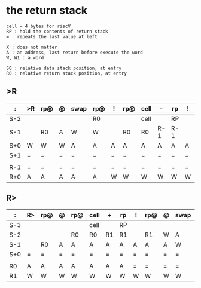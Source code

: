 # the return stack

    cell = 4 bytes for riscV
    RP : hold the contents of return stack
    = : repeats the last value at left

    X : does not matter
    A : an address, last return before execute the word
    W, W1 : a word 
    
    S0 : relative data stack position, at entry
    R0 : relative return stack position, at entry
    
## >R

 |  :  |  >R  |  rp@  |  @  |  swap  |  rp@  |  !  |  rp@  |  cell  |  -  |  rp  |  !  |  rp@  |  !  |  ;  | 
 |  --  |  --  |  --  |  --  |  --  |  --  |  --  |  --  |  --  |  --  |  --  |  --  |  --  |  --  |  --  | 
 |  S-2  |   |   |   |   |  R0  |   |   |  cell  |   |  RP  |   |   |   |   |  
 |  S-1  |   |  R0  |  A  |  W  |  W  |   |  R0  |  R0  |  R-1 |  R-1  |   |  R-1  |   |   | 
 |  S+0  |  W  |  W  |  W  |  A  |  A  |  A  |  A  |  A  |  A  |  A  |  A  |  A  |   |   | 
 |  S+1  |  = | = | = | = | = | = | = | = | = | = | = | = | = | = |  
 |   |   |   |   |   |   |   |   |   |   |   |   |   |   |   |   | 
 |  R-1  | = | = | = | = | = | = | = | = | = | = |  =  |  = |  A  |  A  | 
 |  R+0  |  A  |  A  |  A  |  A  |  A  |  W  |  W  |  W  |  W  |  W  |  W  |  W  |  W  |  W  | 

## R>

 |  :  |  R>  |  rp@  |  @  |  rp@  |  cell  |  +  |  rp  |  !  |  rp@  |  @  |  swap  |  rp@  |  !  |  ;  | 
 |  --  |  --  |  --  |  --  |  --  |  --  |  --  |  --  |  --  |  --  |  --  |  --  |  --  |  --  |  --  | 
 |  S-3  |   |   |   |   |  cell  |   |  RP  |   |   |   |   |  R1  |   |   | 
 |  S-2  |   |   |   |  R0  |  R0  |  R1  |  R1  |   |  R1  |  W  |  A  |  A  |   |   | 
 |  S-1  |   |  R0  |  A  |  A  |  A  |  A  |  A  |  A  |  A  |  A  |  W  |  W  |  W  |  W  | 
 |  S+0  |  =  |  =  |  =  |  =  |  =  |  =  |  =  |  =  |  =  |  =  |  =  |  =  |  =  |  =  | 
 |   |   |   |   |   |   |   |   |   |   |   |   |   |   |   | 
 |  R0  |  A  |  A  |  A  |  A  |  A  |  A  |  A  | = | = | = | = | = | = | = | 
 |  R1  |  W  |  W  |  W  |  W  |  W  |  W  |  W  |  W  |  W  |  W  |  W  |  W  |  A  |  A  | 


